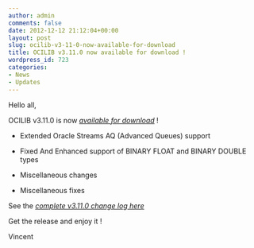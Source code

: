 ```yaml
---
author: admin
comments: false
date: 2012-12-12 21:12:04+00:00
layout: post
slug: ocilib-v3-11-0-now-available-for-download
title: OCILIB v3.11.0 now available for download !
wordpress_id: 723
categories:
- News
- Updates
---
```


Hello all,

  

OCILIB v3.11.0 is now [_available for download_](http://orclib.sourceforge.net/download/) ! 




    
  * Extended Oracle Streams AQ (Advanced Queues) support

    
  * Fixed And Enhanced support of BINARY FLOAT and BINARY DOUBLE types

    
  * Miscellaneous changes

    
  * Miscellaneous fixes

 

See the [_complete v3.11.0 change log here_](http://orclib.sourceforge.net/public/changelogs/ocilib-changelog-v3.11.0.txt)

Get the release and enjoy it !

Vincent

